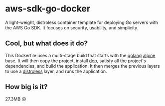 # aws-sdk-go-docker
A light-weight, distroless container template for deploying Go servers with the AWS Go SDK. It focuses on security, usability, and simplicity.

## Cool, but what does it do?
This Dockerfile uses a multi-stage build that starts with the [golang](https://hub.docker.com/_/golang) [alpine](https://alpinelinux.org/) base. It will then copy the project, install [dep](https://github.com/golang/dep), satisfy all the project's dependencies, and build the application. It then merges the previous layers to use a [distroless](https://github.com/GoogleContainerTools/distroless) layer, and runs the application.

## How big is it?
27.3MB 😲